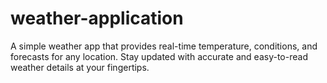 # weather-application
A simple weather app that provides real-time temperature, conditions, and forecasts for any location. Stay updated with accurate and easy-to-read weather details at your fingertips.
